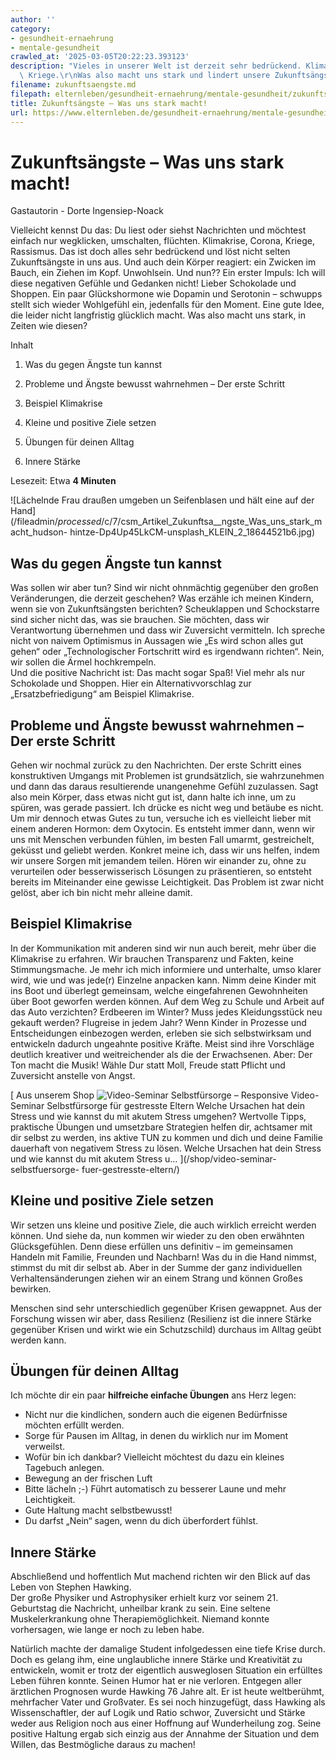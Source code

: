 ```yaml
---
author: ''
category:
- gesundheit-ernaehrung
- mentale-gesundheit
crawled_at: '2025-03-05T20:22:23.393123'
description: "Vieles in unserer Welt ist derzeit sehr bedrückend. Klimakrise, Coronavirus,\
  \ Kriege.\r\nWas also macht uns stark und lindert unsere Zukunftsängste?"
filename: zukunftsaengste.md
filepath: elternleben/gesundheit-ernaehrung/mentale-gesundheit/zukunftsaengste.md
title: Zukunftsängste – Was uns stark macht!
url: https://www.elternleben.de/gesundheit-ernaehrung/mentale-gesundheit/zukunftsaengste/
---
```


#  Zukunftsängste – Was uns stark macht!

Gastautorin - Dorte Ingensiep-Noack

Vielleicht kennst Du das: Du liest oder siehst Nachrichten und möchtest
einfach nur wegklicken, umschalten, flüchten. Klimakrise, Corona, Kriege,
Rassismus. Das ist doch alles sehr bedrückend und löst nicht selten
Zukunftsängste in uns aus. Und auch dein Körper reagiert: ein Zwicken im
Bauch, ein Ziehen im Kopf. Unwohlsein. Und nun?? Ein erster Impuls: Ich will
diese negativen Gefühle und Gedanken nicht! Lieber Schokolade und Shoppen. Ein
paar Glückshormone wie Dopamin und Serotonin – schwupps stellt sich wieder
Wohlgefühl ein, jedenfalls für den Moment. Eine gute Idee, die leider nicht
langfristig glücklich macht. Was also macht uns stark, in Zeiten wie diesen?

Inhalt

1. Was du gegen Ängste tun kannst

2. Probleme und Ängste bewusst wahrnehmen – Der erste Schritt

3. Beispiel Klimakrise

4. Kleine und positive Ziele setzen

5. Übungen für deinen Alltag

6. Innere Stärke

Lesezeit: Etwa **4 Minuten**

![Lächelnde Frau draußen umgeben un Seifenblasen und hält eine auf der
Hand](/fileadmin/_processed_/c/7/csm_Artikel_Zukunftsa__ngste_Was_uns_stark_macht_hudson-
hintze-Dp4Up45LkCM-unsplash_KLEIN_2_18644521b6.jpg)

##  Was du gegen Ängste tun kannst

Was sollen wir aber tun? Sind wir nicht ohnmächtig gegenüber den großen
Veränderungen, die derzeit geschehen? Was erzähle ich meinen Kindern, wenn sie
von Zukunftsängsten berichten? Scheuklappen und Schockstarre sind sicher nicht
das, was sie brauchen. Sie möchten, dass wir Verantwortung übernehmen und dass
wir Zuversicht vermitteln. Ich spreche nicht von naivem Optimismus in Aussagen
wie „Es wird schon alles gut gehen“ oder „Technologischer Fortschritt wird es
irgendwann richten“. Nein, wir sollen die Ärmel hochkrempeln.  
Und die positive Nachricht ist: Das macht sogar Spaß! Viel mehr als nur
Schokolade und Shoppen. Hier ein Alternativvorschlag zur „Ersatzbefriedigung“
am Beispiel Klimakrise.

##  Probleme und Ängste bewusst wahrnehmen – Der erste Schritt

Gehen wir nochmal zurück zu den Nachrichten. Der erste Schritt eines
konstruktiven Umgangs mit Problemen ist grundsätzlich, sie wahrzunehmen und
dann das daraus resultierende unangenehme Gefühl zuzulassen. Sagt also mein
Körper, dass etwas nicht gut ist, dann halte ich inne, um zu spüren, was
gerade passiert. Ich drücke es nicht weg und betäube es nicht. Um mir dennoch
etwas Gutes zu tun, versuche ich es vielleicht lieber mit einem anderen
Hormon: dem Oxytocin. Es entsteht immer dann, wenn wir uns mit Menschen
verbunden fühlen, im besten Fall umarmt, gestreichelt, geküsst und geliebt
werden. Konkret meine ich, dass wir uns helfen, indem wir unsere Sorgen mit
jemandem teilen. Hören wir einander zu, ohne zu verurteilen oder
besserwisserisch Lösungen zu präsentieren, so entsteht bereits im Miteinander
eine gewisse Leichtigkeit. Das Problem ist zwar nicht gelöst, aber ich bin
nicht mehr alleine damit.

##  Beispiel Klimakrise

In der Kommunikation mit anderen sind wir nun auch bereit, mehr über die
Klimakrise zu erfahren. Wir brauchen Transparenz und Fakten, keine
Stimmungsmache. Je mehr ich mich informiere und unterhalte, umso klarer wird,
wie und was jede(r) Einzelne anpacken kann. Nimm deine Kinder mit ins Boot und
überlegt gemeinsam, welche eingefahrenen Gewohnheiten über Boot geworfen
werden können. Auf dem Weg zu Schule und Arbeit auf das Auto verzichten?
Erdbeeren im Winter? Muss jedes Kleidungsstück neu gekauft werden? Flugreise
in jedem Jahr? Wenn Kinder in Prozesse und Entscheidungen einbezogen werden,
erleben sie sich selbstwirksam und entwickeln dadurch ungeahnte positive
Kräfte. Meist sind ihre Vorschläge deutlich kreativer und weitreichender als
die der Erwachsenen. Aber: Der Ton macht die Musik! Wähle Dur statt Moll,
Freude statt Pflicht und Zuversicht anstelle von Angst.

[ Aus unserem Shop ![Video-Seminar Selbstfürsorge –
Responsive](/fileadmin/_processed_/2/b/csm_VideoSeminar_Selbstfuersorge_teaserbild_v2_1b68da9f38.png)
Video-Seminar Selbstfürsorge für gestresste Eltern Welche Ursachen hat dein
Stress und wie kannst du mit akutem Stress umgehen? Wertvolle Tipps,
praktische Übungen und umsetzbare Strategien helfen dir, achtsamer mit dir
selbst zu werden, ins aktive TUN zu kommen und dich und deine Familie
dauerhaft von negativem Stress zu lösen. Welche Ursachen hat dein Stress und
wie kannst du mit akutem Stress u…  ](/shop/video-seminar-selbstfuersorge-
fuer-gestresste-eltern/)

##  Kleine und positive Ziele setzen

Wir setzen uns kleine und positive Ziele, die auch wirklich erreicht werden
können. Und siehe da, nun kommen wir wieder zu den oben erwähnten
Glücksgefühlen. Denn diese erfüllen uns definitiv – im gemeinsamen Handeln mit
Familie, Freunden und Nachbarn! Was du in die Hand nimmst, stimmst du mit dir
selbst ab. Aber in der Summe der ganz individuellen Verhaltensänderungen
ziehen wir an einem Strang und können Großes bewirken.  
  
Menschen sind sehr unterschiedlich gegenüber Krisen gewappnet. Aus der
Forschung wissen wir aber, dass Resilienz (Resilienz ist die innere Stärke
gegenüber Krisen und wirkt wie ein Schutzschild) durchaus im Alltag geübt
werden kann.

##  Übungen für deinen Alltag

Ich möchte dir ein paar **hilfreiche einfache Übungen** ans Herz legen:  

  * Nicht nur die kindlichen, sondern auch die eigenen Bedürfnisse möchten erfüllt werden.
  * Sorge für Pausen im Alltag, in denen du wirklich nur im Moment verweilst. 
  * Wofür bin ich dankbar? Vielleicht möchtest du dazu ein kleines Tagebuch anlegen.
  * Bewegung an der frischen Luft
  * Bitte lächeln ;-) Führt automatisch zu besserer Laune und mehr Leichtigkeit.
  * Gute Haltung macht selbstbewusst!
  * Du darfst „Nein“ sagen, wenn du dich überfordert fühlst. 

##  Innere Stärke

Abschließend und hoffentlich Mut machend richten wir den Blick auf das Leben
von Stephen Hawking.  
Der große Physiker und Astrophysiker erhielt kurz vor seinem 21. Geburtstag
die Nachricht, unheilbar krank zu sein. Eine seltene Muskelerkrankung ohne
Therapiemöglichkeit. Niemand konnte vorhersagen, wie lange er noch zu leben
habe.  
  
Natürlich machte der damalige Student infolgedessen eine tiefe Krise durch.
Doch es gelang ihm, eine unglaubliche innere Stärke und Kreativität zu
entwickeln, womit er trotz der eigentlich ausweglosen Situation ein erfülltes
Leben führen konnte. Seinen Humor hat er nie verloren. Entgegen aller
ärztlichen Prognosen wurde Hawking 76 Jahre alt. Er ist heute weltberühmt,
mehrfacher Vater und Großvater. Es sei noch hinzugefügt, dass Hawking als
Wissenschaftler, der auf Logik und Ratio schwor, Zuversicht und Stärke weder
aus Religion noch aus einer Hoffnung auf Wunderheilung zog. Seine positive
Haltung ergab sich einzig aus der Annahme der Situation und dem Willen, das
Bestmögliche daraus zu machen!

